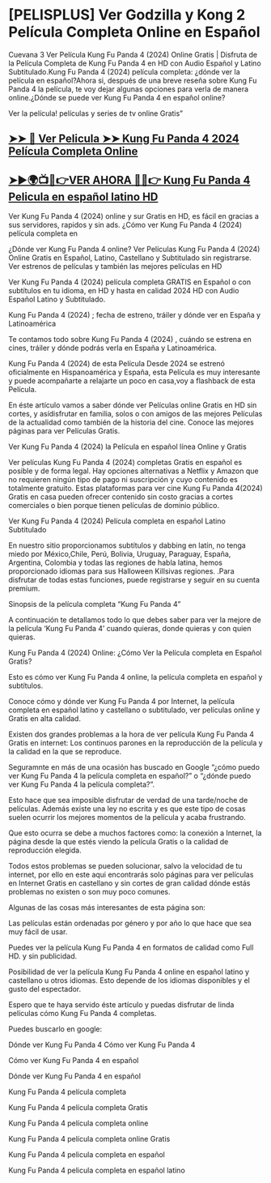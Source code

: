 # [PELISPLUS] Ver Godzilla y Kong 2 Película Completa Online en Español


Cuevana 3 Ver Película Kung Fu Panda 4 (2024) Online Gratis | Disfruta de la Película Completa de Kung Fu Panda 4 en HD con Audio Español y Latino Subtitulado.Kung Fu Panda 4 (2024) película completa: ¿dónde ver la película en español?Ahora si, después de una breve reseña sobre Kung Fu Panda 4 la película, te voy dejar algunas opciones para verla de manera online.¿Dónde se puede ver Kung Fu Panda 4 en español online?

Ver la película! películas y series de tv online Gratis”

<h2 dir="auto" class="heading-element"><a href="https://t.co/w9AvK3ivxn" rel="nofollow">➤➤ 📱 Ver Pelicula ➤➤ Kung Fu Panda 4 2024 Película Completa Online</a></h2>

<h2 dir="auto" class="heading-element"><a href="https://t.co/w9AvK3ivxn" rel="nofollow">➤►🌍📺📱👉VER AHORA 🔴✅👉 Kung Fu Panda 4 Pelicula en español latino HD</a></h2>

Ver Kung Fu Panda 4 (2024) online y sur Gratis en HD, es fácil en gracias a sus servidores, rapidos y sin ads. ¿Cómo ver Kung Fu Panda 4 (2024) película completa en

¿Dónde ver Kung Fu Panda 4 online? Ver Películas Kung Fu Panda 4 (2024) Online Gratis en Español, Latino, Castellano y Subtitulado sin registrarse. Ver estrenos de películas y también las mejores películas en HD

Ver Kung Fu Panda 4 (2024) película completa GRATIS en Español o con subtítulos en tu idioma, en HD y hasta en calidad 2024 HD con Audio Español Latino y Subtitulado.

Kung Fu Panda 4 (2024) ; fecha de estreno, tráiler y dónde ver en España y Latinoamérica

Te contamos todo sobre Kung Fu Panda 4 (2024) , cuándo se estrena en cines, tráiler y dónde podrás verla en España y Latinoamérica.

Kung Fu Panda 4 (2024) de esta Película Desde 2024 se estrenó oficialmente en Hispanoamérica y España, esta Película es muy interesante y puede acompañarte a relajarte un poco en casa,voy a flashback de esta Película.

En éste artículo vamos a saber dónde ver Películas online Gratis en HD sin cortes, y asídisfrutar en familia, solos o con amigos de las mejores Películas de la actualidad como también de la historia del cine. Conoce las mejores páginas para ver Películas Gratis.

Ver Kung Fu Panda 4 (2024) la Película en español línea Online y Gratis

Ver películas Kung Fu Panda 4 (2024) completas Gratis en español es posible y de forma legal. Hay opciones alternativas a Netflix y Amazon que no requieren ningún tipo de pago ni suscripción y cuyo contenido es totalmente gratuito. Estas plataformas para ver cine Kung Fu Panda 4(2024) Gratis en casa pueden ofrecer contenido sin costo gracias a cortes comerciales o bien porque tienen películas de dominio público.

Ver Kung Fu Panda 4 (2024) Película completa en español Latino Subtitulado

En nuestro sitio proporcionamos subtítulos y dabbing en latín, no tenga miedo por México,Chile, Perú, Bolivia, Uruguay, Paraguay, España, Argentina, Colombia y todas las regiones de habla latina, hemos proporcionado idiomas para sus Halloween Killsivas regiones. .Para disfrutar de todas estas funciones, puede registrarse y seguir en su cuenta premium.

Sinopsis de la película completa “Kung Fu Panda 4”

A continuación te detallamos todo lo que debes saber para ver la mejore de la película ‘Kung Fu Panda 4’ cuando quieras, donde quieras y con quien quieras.

Kung Fu Panda 4 (2024) Online: ¿Cómo Ver la Película completa en Español Gratis?

Esto es cómo ver Kung Fu Panda 4 online, la película completa en español y subtítulos.

Conoce cómo y dónde ver Kung Fu Panda 4 por Internet, la película completa en español latino y castellano o subtitulado, ver películas online y Gratis en alta calidad.

Existen dos grandes problemas a la hora de ver película Kung Fu Panda 4 Gratis en internet: Los continuos parones en la reproducción de la película y la calidad en la que se reproduce.

Seguramnte en más de una ocasión has buscado en Google “¿cómo puedo ver Kung Fu Panda 4 la película completa en español?” o “¿dónde puedo ver Kung Fu Panda 4 la película completa?”.

Esto hace que sea imposible disfrutar de verdad de una tarde/noche de películas. Además existe una ley no escrita y es que este tipo de cosas suelen ocurrir los mejores momentos de la película y acaba frustrando.

Que esto ocurra se debe a muchos factores como: la conexión a Internet, la página desde la que estés viendo la película Gratis o la calidad de reproducción elegida.

Todos estos problemas se pueden solucionar, salvo la velocidad de tu internet, por ello en este aqui encontrarás solo páginas para ver películas en Internet Gratis en castellano y sin cortes de gran calidad dónde estás problemas no existen o son muy poco comunes.

Algunas de las cosas más interesantes de esta página son:

Las películas están ordenadas por género y por año lo que hace que sea muy fácil de usar.

Puedes ver la película Kung Fu Panda 4 en formatos de calidad como Full HD. y sin publicidad.

Posibilidad de ver la película Kung Fu Panda 4 online en español latino y castellano u otros idiomas. Esto depende de los idiomas disponibles y el gusto del espectador.

Espero que te haya servido éste artículo y puedas disfrutar de linda películas cómo Kung Fu Panda 4 completas.

Puedes buscarlo en google:

Dónde ver Kung Fu Panda 4 Cómo ver Kung Fu Panda 4

Cómo ver Kung Fu Panda 4 en español

Dónde ver Kung Fu Panda 4 en español

Kung Fu Panda 4 película completa

Kung Fu Panda 4 película completa Gratis

Kung Fu Panda 4 película completa online

Kung Fu Panda 4 película completa online Gratis

Kung Fu Panda 4 pelicula completa en español

Kung Fu Panda 4 pelicula completa en español latino
